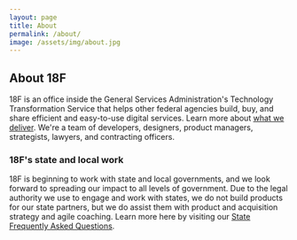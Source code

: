 ```yaml
---
layout: page
title: About
permalink: /about/
image: /assets/img/about.jpg
---
```


## About 18F

18F is an office inside the General Services Administration's Technology Transformation Service that helps other federal agencies build, buy, and share efficient and easy-to-use digital services. Learn more about [what we deliver](https://18f.gsa.gov/what-we-deliver/). We're a team of developers, designers, product managers, strategists, lawyers, and contracting officers.

### 18F's state and local work

18F is beginning to work with state and local governments, and we look forward to spreading our impact to all levels of government. Due to the legal authority we use to engage and work with states, we do not build products for our state partners, but we do assist them with product and acquisition strategy and agile coaching. Learn more here by visiting our [State Frequently Asked Questions](https://pages.18f.gov/state-faq/).
